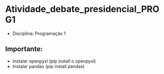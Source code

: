# Atividade_debate_presidencial_PROG1
- Disciplina: Programação 1

## Importante:
- Instalar openpyxl (pip install o openpyxl)
- Instalar pandas (pip install pandas)
